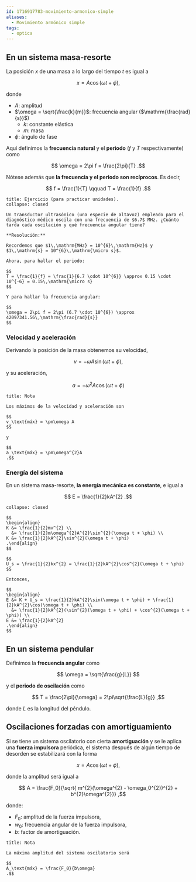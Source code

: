 ```yaml
---
id: 1716917783-movimiento-armonico-simple
aliases:
  - Movimiento armónico simple
tags:
  - optica
---
```


## En un sistema masa-resorte

La posición $x$ de una masa a lo largo del tiempo $t$ es igual a

$$
x = A\cos(\omega t + \phi)
,$$

donde

- $A$: amplitud
- $\omega = \sqrt{\frac{k}{m}}$: frecuencia angular ($\mathrm{\frac{rad}{s}}$)
  - $k$: constante elástica
  - $m$: masa
- $\phi$: ángulo de fase

Aquí definimos la **frecuencia natural** y el **periodo** ($f$ y $T$ respectivamente) como

$$
\omega = 2\pi f = \frac{2\pi}{T}
.$$

Nótese además que **la frecuencia y el periodo son recíprocos**. Es decir,

$$
f = \frac{1}{T} \qquad T = \frac{1}{f}
.$$

```ad-exercise
title: Ejercicio (para practicar unidades).
collapse: closed

Un transductor ultrasónico (una especie de altavoz) empleado para el diagnóstico médico oscila con una frecuencia de $6.7$ MHz. ¿Cuánto tarda cada oscilación y qué frecuencia angular tiene?

**Resolución:**

Recordemos que $1\,\mathrm{MHz} = 10^{6}\,\mathrm{Hz}$ y $1\,\mathrm{s} = 10^{6}\,\mathrm{\micro s}$.

Ahora, para hallar el periodo:

$$
T = \frac{1}{f} = \frac{1}{6.7 \cdot 10^{6}} \approx 0.15 \cdot 10^{-6} = 0.15\,\mathrm{\micro s}
$$

Y para hallar la frecuencia angular:

$$
\omega = 2\pi f = 2\pi (6.7 \cdot 10^{6}) \approx 42097341.56\,\mathrm{\frac{rad}{s}}
$$

```

### Velocidad y aceleración

Derivando la posición de la masa obtenemos su velocidad,

$$
v = -\omega A \sin(\omega  t + \phi)
,$$

y su aceleración,

$$
a = -\omega^{2}A\cos(\omega t + \phi)
$$

```ad-note
title: Nota

Los máximos de la velocidad y aceleración son

$$
v_\text{máx} = \pm\omega A
$$

y

$$
a_\text{máx} = \pm\omega^{2}A
.$$

```

### Energía del sistema

En un sistema masa-resorte, **la energía mecánica es constante**, e igual a

$$
E = \frac{1}{2}kA^{2}
.$$

```ad-proof
collapse: closed

$$
\begin{align}
K &= \frac{1}{2}mv^{2} \\
  &= \frac{1}{2}m\omega^{2}A^{2}\sin^{2}(\omega t + \phi) \\
K &= \frac{1}{2}kA^{2}\sin^{2}(\omega t + \phi)
.\end{align}
$$

$$
U_s = \frac{1}{2}kx^{2} = \frac{1}{2}kA^{2}\cos^{2}(\omega t + \phi)
$$

Entonces,

$$
\begin{align}
E &= K + U_s = \frac{1}{2}kA^{2}\sin(\omega t + \phi) + \frac{1}{2}kA^{2}\cos(\omega t + \phi) \\
  &= \frac{1}{2}kA^{2}(\sin^{2}(\omega t + \phi) + \cos^{2}(\omega t + \phi)) \\
E &= \frac{1}{2}kA^{2}
.\end{align}
$$

```

## En un sistema pendular

Definimos la **frecuencia angular** como

$$
\omega = \sqrt{\frac{g}{L}}
$$

y el **periodo de oscilación** como

$$
T = \frac{2\pi}{\omega} = 2\pi\sqrt{\frac{L}{g}}
,$$

donde $L$ es la longitud del péndulo.

## Oscilaciones forzadas con amortiguamiento

Si se tiene un sistema oscilatorio con cierta **amortiguación** y se le aplica una **fuerza impulsora** periódica, el sistema después de algún tiempo de desorden se estabilizará con la forma

$$
x = A\cos(\omega t + \phi)
,$$

donde la amplitud será igual a

$$
A = \frac{F_0}{\sqrt{ m^{2}(\omega^{2} - \omega_0^{2})^{2} + b^{2}\omega^{2}}}
,$$

donde:

- $F_0$: amplitud de la fuerza impulsora,
- $w_0$: frecuencia angular de la fuerza impulsora,
- $b$: factor de amortiguación.

```ad-note
title: Nota

La máxima amplitud del sistema oscilatorio será

$$
A_\text{máx} = \frac{F_0}{b\omega}
.$$

```
